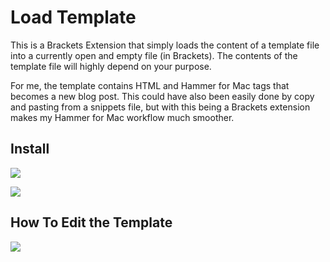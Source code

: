 # Load Template

This is a Brackets Extension that simply loads the content of a template file into a currently open and empty file (in Brackets). The contents of the template file will highly depend on your purpose. 

For me, the template contains HTML and Hammer for Mac tags that becomes a new blog post. This could have also been easily done by copy and pasting from a snippets file, but with this being a Brackets extension makes my Hammer for Mac workflow much smoother. 

## Install

![](https://i.imgur.com/uP5Ps08.png)

![](https://i.imgur.com/JYjghFt.gif)

## How To Edit the Template

![](https://i.imgur.com/rZCu3JW.gif)
